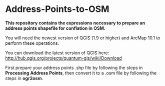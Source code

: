 Address-Points-to-OSM
=====================
**This repository contains the expressions necessary to prepare an address points shapefile for conflation in OSM.**

You will need the newest version of QGIS (1.9 or higher) and ArcMap 10.1 to perform these operations.

You can download the latest version of QGIS here: http://hub.qgis.org/projects/quantum-gis/wiki/Download

First prepare your address points .shp file by following the steps in **Processing Address Points**, then convert it to a .osm file by following the steps in **ogr2osm**.
